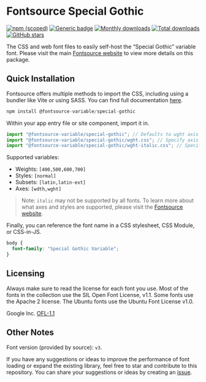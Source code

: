 # Fontsource Special Gothic

[![npm (scoped)](https://img.shields.io/npm/v/@fontsource-variable/special-gothic?color=brightgreen)](https://www.npmjs.com/package/@fontsource-variable/special-gothic) [![Generic badge](https://img.shields.io/badge/fontsource-passing-brightgreen)](https://github.com/fontsource/fontsource) [![Monthly downloads](https://badgen.net/npm/dm/@fontsource-variable/special-gothic)](https://github.com/fontsource/fontsource) [![Total downloads](https://badgen.net/npm/dt/@fontsource-variable/special-gothic)](https://github.com/fontsource/fontsource) [![GitHub stars](https://img.shields.io/github/stars/fontsource/fontsource.svg?style=social&label=Star)](https://github.com/fontsource/fontsource/stargazers)

The CSS and web font files to easily self-host the “Special Gothic” variable font. Please visit the main [Fontsource website](https://fontsource.org/fonts/special-gothic) to view more details on this package.

## Quick Installation

Fontsource offers multiple methods to import the CSS, including using a bundler like Vite or using SASS. You can find full documentation [here](https://fontsource.org/docs/getting-started/introduction).

```javascript
npm install @fontsource-variable/special-gothic
```

Within your app entry file or site component, import it in.

```javascript
import "@fontsource-variable/special-gothic"; // Defaults to wght axis
import "@fontsource-variable/special-gothic/wght.css"; // Specify axis
import "@fontsource-variable/special-gothic/wght-italic.css"; // Specify axis and style
```

Supported variables:
- Weights: `[400,500,600,700]`
- Styles: `[normal]`
- Subsets: `[latin,latin-ext]`
- Axes: `[wdth,wght]`

> Note: `italic` may not be supported by all fonts. To learn more about what axes and styles are supported, please visit the [Fontsource website](https://fontsource.org/fonts/special-gothic).

Finally, you can reference the font name in a CSS stylesheet, CSS Module, or CSS-in-JS.

```css
body {
  font-family: "Special Gothic Variable";
}
```

## Licensing
Always make sure to read the license for each font you use. Most of the fonts in the collection use the SIL Open Font License, v1.1. Some fonts use the Apache 2 license. The Ubuntu fonts use the Ubuntu Font License v1.0.

Google Inc.
[OFL-1.1](http://scripts.sil.org/OFL)

## Other Notes
Font version (provided by source): `v3`.

If you have any suggestions or ideas to improve the performance of font loading or expand the existing library, feel free to star and contribute to this repository. You can share your suggestions or ideas by creating an [issue](https://github.com/fontsource/fontsource/issues).